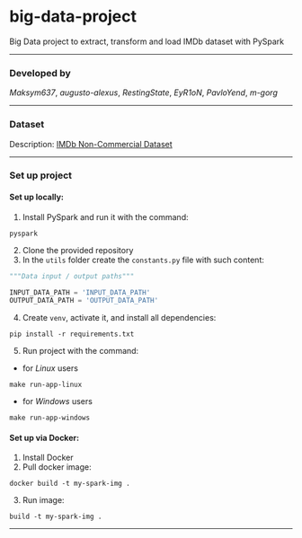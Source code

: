 # big-data-project
Big Data project to extract, transform and load IMDb dataset with PySpark
- - -
### Developed by

_Maksym637_, _augusto-alexus_, _RestingState_, _EyR1oN_, _PavloYend_, _m-gorg_
- - - 
### Dataset
Description: [IMDb Non-Commercial Dataset](https://developer.imdb.com/non-commercial-datasets/#titlebasicstsvgz)
- - -
### Set up project

#### Set up locally:
1. Install PySpark and run it with the command:
```shell
pyspark
```
2. Clone the provided repository
3. In the `utils` folder create the `constants.py` file with such content:
```python
"""Data input / output paths"""

INPUT_DATA_PATH = 'INPUT_DATA_PATH'
OUTPUT_DATA_PATH = 'OUTPUT_DATA_PATH'
```
4. Create `venv`, activate it, and install all dependencies:
```shell
pip install -r requirements.txt
```
5. Run project with the command:
- for _Linux_ users
```shell
make run-app-linux
```
- for _Windows_ users
```shell
make run-app-windows
```

#### Set up via Docker:
1. Install Docker
2. Pull docker image:
```shell
docker build -t my-spark-img .
```
3. Run image:
```shell
build -t my-spark-img .
```
- - -